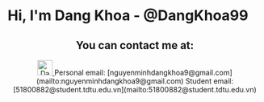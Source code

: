 # Hi, I'm Dang Khoa - @DangKhoa99

<h2 align="center">You can contact me at: </h2>

<p align="center">
  <a href="https://www.facebook.com/nmdk99">
    <img src="https://www.vectorlogo.zone/logos/facebook/facebook-official.svg" alt="Dang Khoa's Facebook Profile" height="30" width="30">
  </a>
  Personal email: [nguyenminhdangkhoa9@gmail.com](mailto:nguyenminhdangkhoa9@gmail.com)
  Student email: [51800882@student.tdtu.edu.vn](mailto:51800882@student.tdtu.edu.vn)
</p>
